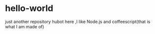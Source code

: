 # hello-world
just another repository
hubot here ,I like Node.js and coffeescript(that is what I am made of)
